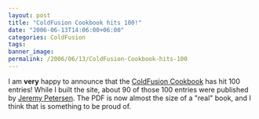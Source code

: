 ```yaml
---
layout: post
title: "ColdFusion Cookbook hits 100!"
date: "2006-06-13T14:06:00+06:00"
categories: ColdFusion 
tags: 
banner_image: 
permalink: /2006/06/13/ColdFusion-Cookbook-hits-100
---
```


I am <b>very</b> happy to announce that the <a href="http://www.coldfusioncookbook.com">ColdFusion Cookbook</a> has hit 100 entries! While I built the site, about 90 of those 100 entries were published by <a href="http://www.petersenfam.com/jeremy/">Jeremy Petersen</a>. The PDF is now almost the size of a "real" book, and I think that is something to be proud of.